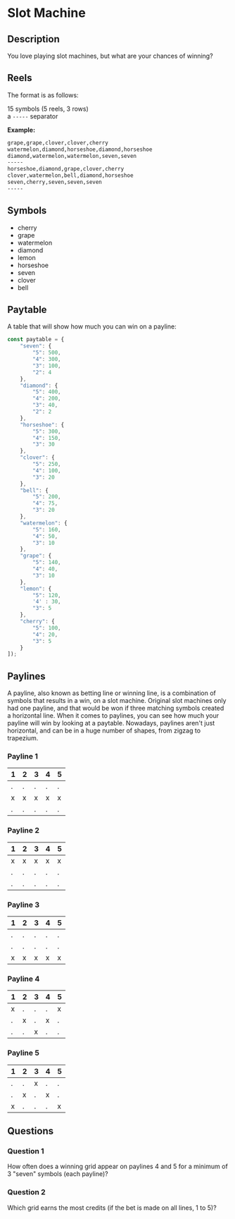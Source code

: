 # Slot Machine

## Description

You love playing slot machines, but what are your chances of winning?

## Reels

The format is as follows:

15 symbols (5 reels, 3 rows)<br>
a `-----` separator<br>

__Example:__

```bash
grape,grape,clover,clover,cherry
watermelon,diamond,horseshoe,diamond,horseshoe
diamond,watermelon,watermelon,seven,seven
-----
horseshoe,diamond,grape,clover,cherry
clover,watermelon,bell,diamond,horseshoe
seven,cherry,seven,seven,seven
-----
```

## Symbols

* cherry
* grape
* watermelon
* diamond
* lemon
* horseshoe
* seven
* clover
* bell

## Paytable

A table that will show how much you can win on a payline:

```javascript
const paytable = {
    "seven": {
        "5": 500,
        "4": 300,
        "3": 100,
        "2": 4
    },
    "diamond": {
        "5": 400,
        "4": 200,
        "3": 40,
        "2": 2
    },
    "horseshoe": {
        "5": 300,
        "4": 150,
        "3": 30
    },
    "clover": {
        "5": 250,
        "4": 100,
        "3": 20
    },
    "bell": {
        "5": 200,
        "4": 75,
        "3": 20
    },
    "watermelon": {
        "5": 160,
        "4": 50,
        "3": 10
    },
    "grape": {
        "5": 140,
        "4": 40,
        "3": 10
    },
    "lemon": {
        "5": 120,
        '4' : 30,
        "3": 5
    },
    "cherry": {
        "5": 100,
        "4": 20,
        "3": 5
    }
]);
```

## Paylines

A payline, also known as betting line or winning line, is a combination of symbols that results in a win, on a slot machine. Original slot machines only had one payline, and that would be won if three matching symbols created a horizontal line. When it comes to paylines, you can see how much your payline will win by looking at a paytable. Nowadays, paylines aren't just horizontal, and can be in a huge number of shapes, from zigzag to trapezium.

### Payline 1

| 1 | 2 | 3 | 4 | 5 |
|---|---|---|---|---|
| . | . | . | . | . |
| x | x | x | x | x |
| . | . | . | . | . |

### Payline 2

| 1 | 2 | 3 | 4 | 5 |
|---|---|---|---|---|
| x | x | x | x | x |
| . | . | . | . | . |
| . | . | . | . | . |

### Payline 3

| 1 | 2 | 3 | 4 | 5 |
|---|---|---|---|---|
| . | . | . | . | . |
| . | . | . | . | . |
| x | x | x | x | x |

### Payline 4

| 1 | 2 | 3 | 4 | 5 |
|---|---|---|---|---|
| x | . | . | . | x |
| . | x | . | x | . |
| . | . | x | . | . |

### Payline 5

| 1 | 2 | 3 | 4 | 5 |
|---|---|---|---|---|
| . | . | x | . | . |
| . | x | . | x | . |
| x | . | . | . | x |

## Questions

### Question 1

How often does a winning grid appear on paylines 4 and 5 for a minimum of 3 "seven" symbols (each payline)?

### Question 2

Which grid earns the most credits (if the bet is made on all lines, 1 to 5)?